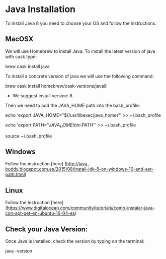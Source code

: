 # Java Installation

To install Java 8 you need to choose your OS and follow the instructions:

## MacOSX

We will use Homebrew to install Java. To install the latest version of java with cask type:
>
brew cask install java
>

To install a concrete version of java we will use the following command:
>
brew cask install homebrew/cask-versions/java8
>

* We suggest install version: 8.

Then we need to add the JAVA_HOME path into the bash_profile:

>
echo 'export JAVA_HOME="$(/usr/libexec/java_home)"' >> ~/.bash_profile
>

>
echo 'export PATH="$JAVA_HOME/bin:$PATH"' >> ~/.bash_profile
>

>
source ~/.bash_profile
>

## Windows 

Follow the instruction [here] (http://java-buddy.blogspot.com.es/2015/08/install-jdk-8-on-windows-10-and-set-path.html)

## Linux

Follow the instruction [here] (https://www.digitalocean.com/community/tutorials/como-instalar-java-con-apt-get-en-ubuntu-16-04-es)

## Check your Java Version:

Once Java is installed, check the version by typing on the terminal:
>
java -version
>
